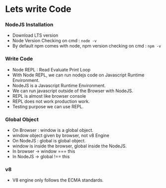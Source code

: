 # Lets write Code

### NodeJS Installation
- Download LTS version
- Node Version Checking on cmd : `node -v`
- By default npm comes with node, npm version checking on cmd : `npm -v`

### Write Code
- Node REPL : Read Evaluate Print Loop
- With Node REPL, we can run nodejs code on Javascript Runtime Environment.
- NodeJS is a Javascript Runtime Environment.
- We can run javascript outside of the Browser with NodeJS.
- REPL is almost like browser console
- REPL does not work production work.
- Testing purpose we can use REPL.

### Global Object
- On Browser : window is a global object.
- window object given by browser, not v8 Engine
- On NodeJS : global is global object.
- window is inside the browser, global inside the NodeJS.
- In browser -> window === this
- In NodeJS -> global !== this

### v8
- V8 engine only follows the ECMA standards.